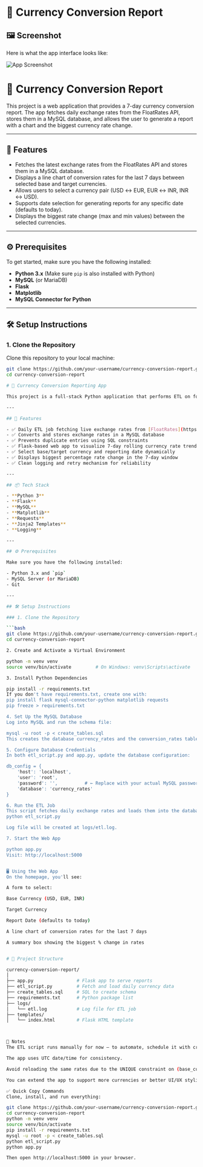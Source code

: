 # 💱 Currency Conversion Report
## 🖼️ Screenshot
Here is what the app interface looks like:

![App Screenshot](assets/App_screenshot.png)


# 💱 Currency Conversion Report

This project is a web application that provides a 7-day currency conversion report. The app fetches daily exchange rates from the FloatRates API, stores them in a MySQL database, and allows the user to generate a report with a chart and the biggest currency rate change.

---

## 🚀 Features
- Fetches the latest exchange rates from the FloatRates API and stores them in a MySQL database.
- Displays a line chart of conversion rates for the last 7 days between selected base and target currencies.
- Allows users to select a currency pair (USD ↔ EUR, EUR ↔ INR, INR ↔ USD).
- Supports date selection for generating reports for any specific date (defaults to today).
- Displays the biggest rate change (max and min values) between the selected currencies.

---

## ⚙️ Prerequisites

To get started, make sure you have the following installed:

- **Python 3.x** (Make sure `pip` is also installed with Python)
- **MySQL** (or MariaDB)
- **Flask**
- **Matplotlib**
- **MySQL Connector for Python**

---

## 🛠️ Setup Instructions

### 1. Clone the Repository

Clone this repository to your local machine:

```bash
git clone https://github.com/your-username/currency-conversion-report.git
cd currency-conversion-report

# 💱 Currency Conversion Reporting App

This project is a full-stack Python application that performs ETL on foreign exchange rates, stores them in a MySQL database, and provides a web-based interface for generating a rolling 7-day currency conversion report.

---

## 🚀 Features

- ✅ Daily ETL job fetching live exchange rates from [FloatRates](https://www.floatrates.com/json-feeds.html)
- ✅ Converts and stores exchange rates in a MySQL database
- ✅ Prevents duplicate entries using SQL constraints
- ✅ Flask-based web app to visualize 7-day rolling currency rate trends
- ✅ Select base/target currency and reporting date dynamically
- ✅ Displays biggest percentage rate change in the 7-day window
- ✅ Clean logging and retry mechanism for reliability

---

## 📦 Tech Stack

- **Python 3**
- **Flask**
- **MySQL**
- **Matplotlib**
- **Requests**
- **Jinja2 Templates**
- **Logging**

---

## ⚙️ Prerequisites

Make sure you have the following installed:

- Python 3.x and `pip`
- MySQL Server (or MariaDB)
- Git

---

## 🛠️ Setup Instructions

### 1. Clone the Repository

```bash
git clone https://github.com/your-username/currency-conversion-report.git
cd currency-conversion-report

2. Create and Activate a Virtual Environment

python -m venv venv
source venv/bin/activate         # On Windows: venv\Scripts\activate

3. Install Python Dependencies

pip install -r requirements.txt
If you don't have requirements.txt, create one with:
pip install flask mysql-connector-python matplotlib requests
pip freeze > requirements.txt

4. Set Up the MySQL Database
Log into MySQL and run the schema file:

mysql -u root -p < create_tables.sql
This creates the database currency_rates and the conversion_rates table.

5. Configure Database Credentials
In both etl_script.py and app.py, update the database configuration:

db_config = {
    'host': 'localhost',
    'user': 'root',
    'password': '',          # ← Replace with your actual MySQL password
    'database': 'currency_rates'
}

6. Run the ETL Job
This script fetches daily exchange rates and loads them into the database. Run it manually (or later via a cron job):
python etl_script.py

Log file will be created at logs/etl.log.

7. Start the Web App

python app.py
Visit: http://localhost:5000


🖥️ Using the Web App
On the homepage, you'll see:

A form to select:

Base Currency (USD, EUR, INR)

Target Currency

Report Date (defaults to today)

A line chart of conversion rates for the last 7 days

A summary box showing the biggest % change in rates


# 📁 Project Structure

currency-conversion-report/
│
├── app.py                # Flask app to serve reports
├── etl_script.py         # Fetch and load daily currency data
├── create_tables.sql     # SQL to create schema
├── requirements.txt      # Python package list
├── logs/
│   └── etl.log           # Log file for ETL job
├── templates/
│   └── index.html        # Flask HTML template



📌 Notes
The ETL script runs manually for now — to automate, schedule it with cron (Linux/Mac) or Task Scheduler (Windows).

The app uses UTC date/time for consistency.

Avoid reloading the same rates due to the UNIQUE constraint on (base_currency, target_currency, date).

You can extend the app to support more currencies or better UI/UX styling.

✅ Quick Copy Commands
Clone, install, and run everything:

git clone https://github.com/your-username/currency-conversion-report.git
cd currency-conversion-report
python -m venv venv
source venv/bin/activate
pip install -r requirements.txt
mysql -u root -p < create_tables.sql
python etl_script.py
python app.py

Then open http://localhost:5000 in your browser.


